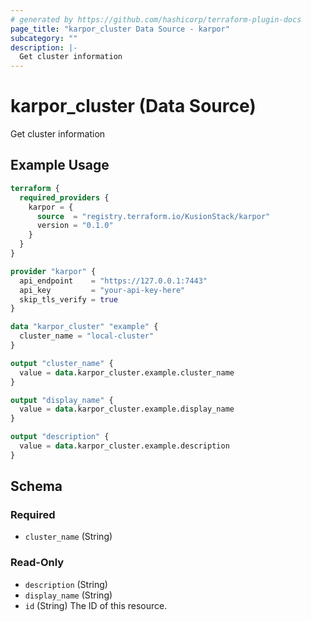 ```yaml
---
# generated by https://github.com/hashicorp/terraform-plugin-docs
page_title: "karpor_cluster Data Source - karpor"
subcategory: ""
description: |-
  Get cluster information
---
```


# karpor_cluster (Data Source)

Get cluster information

## Example Usage

```terraform
terraform {
  required_providers {
    karpor = {
      source  = "registry.terraform.io/KusionStack/karpor"
      version = "0.1.0"
    }
  }
}

provider "karpor" {
  api_endpoint    = "https://127.0.0.1:7443"
  api_key         = "your-api-key-here"
  skip_tls_verify = true
}

data "karpor_cluster" "example" {
  cluster_name = "local-cluster"
}

output "cluster_name" {
  value = data.karpor_cluster.example.cluster_name
}

output "display_name" {
  value = data.karpor_cluster.example.display_name
}

output "description" {
  value = data.karpor_cluster.example.description
}
```

<!-- schema generated by tfplugindocs -->
## Schema

### Required

- `cluster_name` (String)

### Read-Only

- `description` (String)
- `display_name` (String)
- `id` (String) The ID of this resource.
